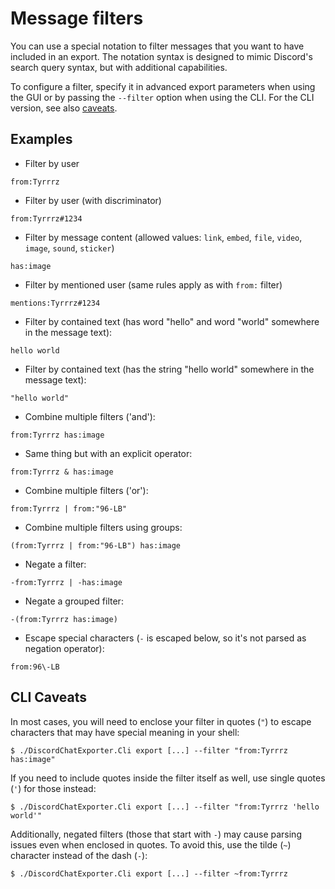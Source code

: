 # Message filters

You can use a special notation to filter messages that you want to have included in an export. The notation syntax is designed to mimic Discord's search query syntax, but with additional capabilities.

To configure a filter, specify it in advanced export parameters when using the GUI or by passing the `--filter` option when using the CLI. For the CLI version, see also [caveats](#cli-caveats).

## Examples

- Filter by user

```console
from:Tyrrrz
```

- Filter by user (with discriminator)

```console
from:Tyrrrz#1234
```

- Filter by message content (allowed values: `link`, `embed`, `file`, `video`, `image`, `sound`, `sticker`)

```console
has:image
```

- Filter by mentioned user (same rules apply as with `from:` filter)

```console
mentions:Tyrrrz#1234
```

- Filter by contained text (has word "hello" and word "world" somewhere in the message text):

```console
hello world
```

- Filter by contained text (has the string "hello world" somewhere in the message text):

```console
"hello world"
```

- Combine multiple filters ('and'):

```console
from:Tyrrrz has:image
```

- Same thing but with an explicit operator:

```console
from:Tyrrrz & has:image
```

- Combine multiple filters ('or'):

```console
from:Tyrrrz | from:"96-LB"
```

- Combine multiple filters using groups:

```console
(from:Tyrrrz | from:"96-LB") has:image
```

- Negate a filter:

```console
-from:Tyrrrz | -has:image
```

- Negate a grouped filter:

```console
-(from:Tyrrrz has:image)
```

- Escape special characters (`-` is escaped below, so it's not parsed as negation operator):

```console
from:96\-LB
```

## CLI Caveats

In most cases, you will need to enclose your filter in quotes (`"`) to escape characters that may have special meaning in your shell:

```console
$ ./DiscordChatExporter.Cli export [...] --filter "from:Tyrrrz has:image"
```

If you need to include quotes inside the filter itself as well, use single quotes (`'`) for those instead:

```console
$ ./DiscordChatExporter.Cli export [...] --filter "from:Tyrrrz 'hello world'"
```

Additionally, negated filters (those that start with `-`) may cause parsing issues even when enclosed in quotes. To avoid this, use the tilde (`~`) character instead of the dash (`-`):

```console
$ ./DiscordChatExporter.Cli export [...] --filter ~from:Tyrrrz
```

